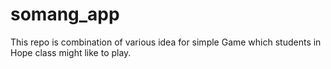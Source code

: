 # somang_app
This repo is combination of various idea for simple Game which students in Hope class might like to play.
